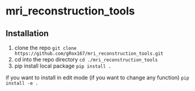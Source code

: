 # mri_reconstruction_tools

## Installation
1. clone the repo
`git clone https://github.com/gRox167/mri_reconstruction_tools.git`  
3. cd into the repo directory
`cd ./mri_reconstruction_tools`
4. pip install local package
`pip install .`

if you want to install in edit mode (if you want to change any function)
`pip install -e .`
